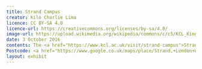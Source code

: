 ```yaml
---
title: Strand Campus
creator: Kilo Charlie Lima
licence: CC BY-SA 4.0
licence-url: https://creativecommons.org/licenses/by-sa/4.0/
image-url: https://upload.wikimedia.org/wikipedia/commons/c/c5/KCL_King%27s_Building_3_Final.jpg
date: 3 October 2016
contents: The <a href="https://www.kcl.ac.uk/visit/strand-campus">Strand Campus</a>, located on the north bank of the Thames, is the oldest and largest in scope at King’s College London. It is conveniently located in the City of Westminster, the heart of London. Its original campus consisted of the King's Building, which was designed and built in 1831, but as King's College London grew, the campus expanded to include the Chesham Buildings, the Strand Building, and the East Wing of Somerset House, among other buildings<a href="https://en.wikipedia.org/wiki/Strand_Campus">[1]</a>. Bush House and the King's Building are the main parts of the Strand Campus. Bush House is used to be the Headquarters of the BBC World Service <a href="https://en.wikipedia.org/wiki/Bush_House">[2]</a>. The King's Building consists of King's Building Foyer, Great Hall, College Chapel and Anatomy Theatre and Museum<a href="https://en.wikipedia.org/wiki/King%27s_Building,_London">[3]</a>.The campus is dominated by humanities, law, and social sciences faculty, but it also houses the Faculty of Natural and Mathematical Sciences. The Strand Campus is near the <a href="https://www.kcl.ac.uk/visit/maughan-library">Maughan Library</a>, which is the KCL's main library and the largest new university library in the UK since the Second World War <a href="https://en.wikipedia.org/wiki/Maughan_Library#cite_note-times-5">[2]</a>. Notably, the Strand campus is next to <a href="https://www.somersethouse.org.uk/about-somerset-house">Somerset House</a>, a famous working arts centre in central London. KCL students can go here to see curations or experience ice skating activities. This campus is also near the Covent Garden business district, which is only a 10-minute walk away from a variety of theatres, restaurants, pubs, cafes, market stalls, and friendly interaction with street artists. This allows students to take advantage of the city's excellent business and cultural opportunities. 
Postcode: <a href="https://www.google.co.uk/maps/place/Strand,+London+WC2R+2LS/@51.5124043,-0.1186907,17z/data=!3m1!4b1!4m5!3m4!1s0x487604ca3a62f9dd:0xebe931baa1181a63!8m2!3d51.512401!4d-0.116502">WC2R 2LS</a>.
layout: exhibit
---
```

